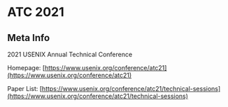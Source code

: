 # ATC 2021

## Meta Info

2021 USENIX Annual Technical Conference

Homepage: [https://www.usenix.org/conference/atc21](https://www.usenix.org/conference/atc21)

Paper List: [https://www.usenix.org/conference/atc21/technical-sessions](https://www.usenix.org/conference/atc21/technical-sessions)
